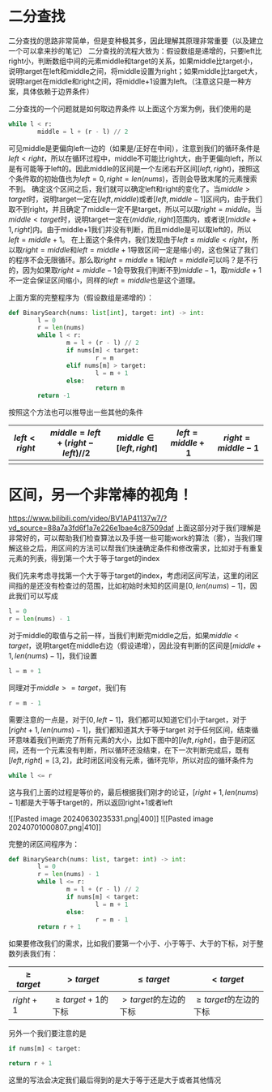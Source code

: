 # 二分查找
二分查找的思路非常简单，但是变种极其多，因此理解其原理非常重要（以及建立一个可以拿来抄的笔记）
二分查找的流程大致为：假设数组是递增的，只要left比right小，判断数组中间的元素middle和target的关系，如果middle比target小，说明target在left和middle之间，将middle设置为right；如果middle比target大，说明target在middle和right之间，将middle+1设置为left。（注意这只是一种方案，具体依赖于边界条件）


二分查找的一个问题就是如何取边界条件
以上面这个方案为例，我们使用的是
```python
while l < r:
		middle = l + (r - l) // 2
```
可见middle是更偏向left一边的（如果是/正好在中间），注意到我们的循环条件是$left < right$，所以在循环过程中，middle不可能比right大，由于更偏向left，所以是有可能等于left的。因此middle的区间是一个左闭右开区间$[left, right)$，按照这个条件取的初始值也为$left=0, right=len(nums)$，否则会导致末尾的元素搜索不到。
确定这个区间之后，我们就可以确定left和right的变化了。当$middle > target$时，说明target一定在$[left, middle)$或者$[left, middle-1]$区间内，由于我们取不到right，并且确定了middle一定不是target，所以可以取$right = middle$。当$middle < target$时，说明target一定在$(middle, right]$范围内，或者说$[middle + 1, right]$内。由于middle+1我们并没有判断，而且middle是可以取left的，所以$left = middle + 1$。
在上面这个条件内，我们发现由于$left \le middle \lt right$，所以取$right = middle$和$left = middle + 1$导致区间一定是缩小的，这也保证了我们的程序不会无限循环。那么取$right = middle \pm 1$和$left = middle$可以吗？是不行的，因为如果取$right = middle - 1$会导致我们判断不到$middle - 1$，取$middle + 1$不一定会保证区间缩小，同样的$left = middle$也是这个道理。

上面方案的完整程序为（假设数组是递增的）：
```python
def BinarySearch(nums: list[int], target: int) -> int:
		l = 0
		r = len(nums)
		while l < r:
				m = l + (r - l) // 2
				if nums[m] < target:
						r = m
				elif nums[m] > target:
						l = m + 1
				else:
						return m
		return -1
```


按照这个方法也可以推导出一些其他的条件

| $left \lt right$ | $middle = left + (right - left) // 2$ | $middle \in [left, right]$ | $left = middle + 1$ | $right = middle - 1$ |
| ---------------- | ------------------------------------- | -------------------------- | ------------------- | -------------------- |
|                  |                                       |                            |                     |                      |

# 区间，另一个非常棒的视角！
https://www.bilibili.com/video/BV1AP41137w7/?vd_source=88a7a3fd6f1a7e226e1bae4c87509daf
上面这部分对于我们理解是非常好的，可以帮助我们检查算法以及手搓一些可能work的算法（雾），当我们理解这些之后，用区间的方法可以帮我们快速确定条件和修改需求，比如对于有重复元素的列表，得到第一个大于等于target的index

我们先来考虑寻找第一个大于等于target的index，考虑闭区间写法，这里的闭区间指的是还没有检查过的范围，比如初始时未知的区间是$[0, len(nums)-1]$，因此我们可以写成
```python
l = 0
r = len(nums) - 1
```
对于middle的取值与之前一样，当我们判断完middle之后，如果$middle < target$，说明target在middle右边（假设递增），因此没有判断的区间是$[middle + 1, len(nums) - 1]$，我们设置
```python
l = m + 1
```
同理对于$middle >= target$，我们有
```python
r = m - 1
```
需要注意的一点是，对于$[0, left-1]$，我们都可以知道它们小于target，对于$[right + 1, len(nums)-1]$，我们都知道其大于等于target
对于任何区间，结束循环意味着我们判断完了所有元素的大小，比如下图中的$[left,right]$，由于是闭区间，还有一个元素没有判断，所以循环还没结束，在下一次判断完成后，既有$[left, right] = [3, 2]$，此时闭区间没有元素，循环完毕，所以对应的循环条件为
```python
while l <= r
```
这与我们上面的过程是等价的，最后根据我们刚才的论证，$[right + 1, len(nums)-1]$都是大于等于target的，所以返回right+1或者left

![[Pasted image 20240630235331.png|400]]
![[Pasted image 20240701000807.png|410]]

完整的闭区间程序为：
```python
def BinarySearch(nums: list, target: int) -> int:
		l = 0
		r = len(nums) - 1
		while l <= r:
				m = l + (r - l) // 2
				if nums[m] < target:
						l = m + 1
				else:
						r = m - 1
		return r + 1
```

如果要修改我们的需求，比如我们要第一个小于、小于等于、大于的下标，对于整数列表我们有：

| $\ge target$ | $\gt target$        | $\le target$       | $\lt target$       |
| ------------ | ------------------- | ------------------ | ------------------ |
| $right + 1$  | $\ge target + 1$的下标 | $\gt target$的左边的下标 | $\ge target$的左边的下标 |

另外一个我们要注意的是
```python
if nums[m] < target:

return r + 1
```
这里的写法会决定我们最后得到的是大于等于还是大于或者其他情况
